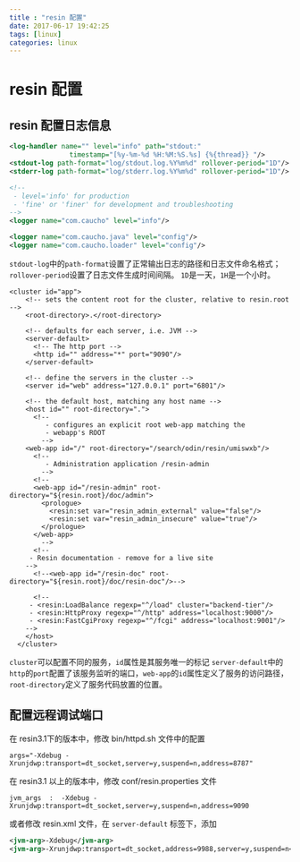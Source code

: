 ```yaml
---
title : "resin 配置"
date: 2017-06-17 19:42:25
tags: [linux]
categories: linux
---
```


# resin 配置
## resin 配置日志信息
```xml
<log-handler name="" level="info" path="stdout:"
               timestamp="[%y-%m-%d %H:%M:%S.%s] {%{thread}} "/>
<stdout-log path-format="log/stdout.log.%Y%m%d" rollover-period="1D"/>
<stderr-log path-format="log/stderr.log.%Y%m%d" rollover-period="1D"/>

<!--
 - level='info' for production
 - 'fine' or 'finer' for development and troubleshooting
-->
<logger name="com.caucho" level="info"/>

<logger name="com.caucho.java" level="config"/>
<logger name="com.caucho.loader" level="config"/>
```
`stdout-log`中的`path-format`设置了正常输出日志的路径和日志文件命名格式；`rollover-period`设置了日志文件生成时间间隔。 `1D`是一天，`1H`是一个小时。
<!-- more -->
```
<cluster id="app">
    <!-- sets the content root for the cluster, relative to resin.root -->
    <root-directory>.</root-directory>

    <!-- defaults for each server, i.e. JVM -->
    <server-default>
      <!-- The http port -->
      <http id="" address="*" port="9090"/>
    </server-default>

    <!-- define the servers in the cluster -->
    <server id="web" address="127.0.0.1" port="6801"/>

    <!-- the default host, matching any host name -->
    <host id="" root-directory=".">
      <!--
         - configures an explicit root web-app matching the
         - webapp's ROOT
        -->
	<web-app id="/" root-directory="/search/odin/resin/umiswxb"/>      
      <!--
         - Administration application /resin-admin
        -->
      <!--
      <web-app id="/resin-admin" root-directory="${resin.root}/doc/admin">
        <prologue>
          <resin:set var="resin_admin_external" value="false"/>
          <resin:set var="resin_admin_insecure" value="true"/>
        </prologue>
      </web-app>
        -->
      <!--
	 - Resin documentation - remove for a live site
	-->
      <!--<web-app id="/resin-doc" root-directory="${resin.root}/doc/resin-doc"/>-->

      <!--
	 - <resin:LoadBalance regexp="^/load" cluster="backend-tier"/>
	 - <resin:HttpProxy regexp="^/http" address="localhost:9000"/>
	 - <resin:FastCgiProxy regexp="^/fcgi" address="localhost:9001"/>
	-->
    </host>
  </cluster>
```
`cluster`可以配置不同的服务，`id`属性是其服务唯一的标记
`server-default`中的`http`的`port`配置了该服务监听的端口，`web-app`的`id`属性定义了服务的访问路径，`root-directory`定义了服务代码放置的位置。

## 配置远程调试端口

在 resin3.1下的版本中，修改 bin/httpd.sh 文件中的配置
```
args="-Xdebug -Xrunjdwp:transport=dt_socket,server=y,suspend=n,address=8787"
```
在 resin3.1 以上的版本中，修改 conf/resin.properties 文件
```
jvm_args  :  -Xdebug -Xrunjdwp:transport=dt_socket,server=y,suspend=n,address=9090  
```
或者修改 resin.xml 文件，在 `server-default` 标签下，添加
```xml
<jvm-arg>-Xdebug</jvm-arg>
<jvm-arg>-Xrunjdwp:transport=dt_socket,address=9988,server=y,suspend=n</jvm-arg>
```
